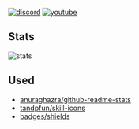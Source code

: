 [![discord](https://img.shields.io/badge/discord-black?style=for-the-badge&logo=discord&label=%20)](https://7rs.dev/d)
[![youtube](https://img.shields.io/badge/youtube-black?style=for-the-badge&logo=youtube&logoColor=red&label=%20)](https://7rs.dev/yt)


## Stats  

![stats](https://github-readme-stats.vercel.app/api?username=7rs&show_icons=true&theme=transparent)


## Used  

- [anuraghazra/github-readme-stats](https://github.com/anuraghazra/github-readme-stats)  
- [tandpfun/skill-icons](https://github.com/tandpfun/skill-icons)
- [badges/shields](https://github.com/badges/shields)

